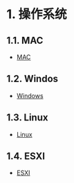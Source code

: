 # 1. 操作系统
## 1.1. MAC
- [MAC](notes/OS/MAC/目录.md)

## 1.2. Windos
- [Windows](notes/OS/Windows/目录.md)

## 1.3. Linux
- [Linux](notes/OS/Linux/目录.md)

## 1.4. ESXI
- [ESXI](notes/OS/ESXi/目录.md)